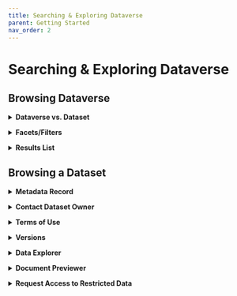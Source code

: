 ```yaml
---
title: Searching & Exploring Dataverse
parent: Getting Started
nav_order: 2
---
```

<script src="https://unpkg.com/vanilla-back-to-top@7.2.1/dist/vanilla-back-to-top.min.js"></script>
<script>addBackToTop({
  diameter: 56,
  backgroundColor: 'rgb(75, 156, 211)',
  textColor: '#fff'
})</script>

# Searching & Exploring Dataverse

## Browsing Dataverse

<details>
  <summary><strong>Dataverse vs. Dataset</strong></summary><br>
  Descriptive text about this section of your user dashboard in Dataverse.  
</details>
<p></p>

<details>
  <summary><strong>Facets/Filters</strong></summary><br>
  Descriptive text about this section of your user dashboard in Dataverse.  
</details>
<p></p>

<details>
  <summary><strong>Results List</strong></summary><br>
  Descriptive text about this section of your user dashboard in Dataverse.  
</details>
<p></p>

## Browsing a Dataset

<details>
  <summary><strong>Metadata Record</strong></summary><br>
  Descriptive text about this section of your user dashboard in Dataverse.  
</details>
<p></p>

<details>
  <summary><strong>Contact Dataset Owner</strong></summary><br>
  Descriptive text about this section of your user dashboard in Dataverse.  
</details>
<p></p>

<details>
  <summary><strong>Terms of Use</strong></summary><br>
  Descriptive text about this section of your user dashboard in Dataverse.  
</details>
<p></p>

<details>
  <summary><strong>Versions</strong></summary><br>
  Descriptive text about this section of your user dashboard in Dataverse.  
</details>
<p></p>

<details>
  <summary><strong>Data Explorer</strong></summary><br>
  Descriptive text about this section of your user dashboard in Dataverse.  
</details>
<p></p>

<details>
  <summary><strong>Document Previewer</strong></summary><br>
  Descriptive text about this section of your user dashboard in Dataverse.  
</details>
<p></p>

<details>
  <summary><strong>Request Access to Restricted Data</strong></summary><br>
  Descriptive text about this section of your user dashboard in Dataverse.  
</details>
<p></p>
